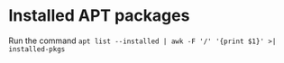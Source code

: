 # Installed APT packages

Run the command `apt list --installed | awk -F '/' '{print $1}' >| installed-pkgs`

